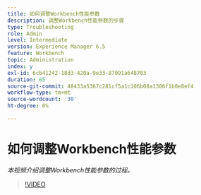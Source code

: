 ```yaml
---
title: 如何调整Workbench性能参数
description: 调整Workbench性能参数的步骤
type: Troubleshooting
role: Admin
level: Intermediate
version: Experience Manager 6.5
feature: Workbench
topic: Administration
index: y
exl-id: 6cb41242-18d3-420a-9e33-87091a648703
duration: 65
source-git-commit: 48433a5367c281cf5a1c106b08a1306f1b0e8ef4
workflow-type: tm+mt
source-wordcount: '30'
ht-degree: 0%

---
```


# 如何调整Workbench性能参数

*本视频介绍调整Workbench性能参数的过程。*

>[!VIDEO](https://video.tv.adobe.com/v/335511?quality=12&learn=on)
